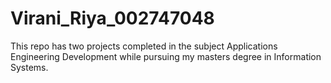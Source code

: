 # Virani_Riya_002747048
This repo has two projects completed in the subject Applications Engineering Development while pursuing my masters degree in Information Systems.
